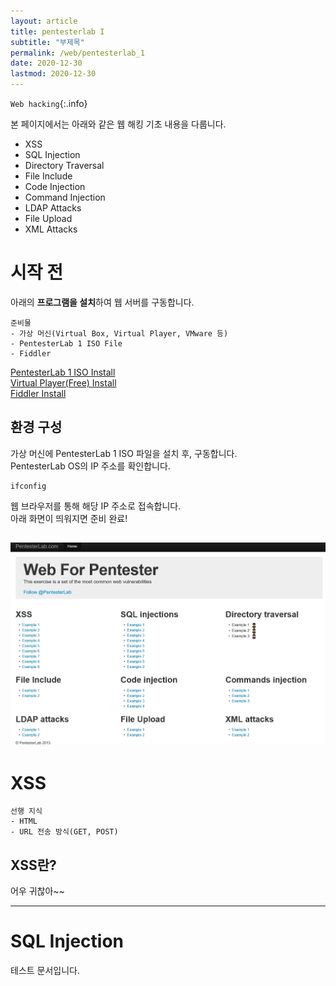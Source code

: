 ```yaml
---
layout: article
title: pentesterlab I
subtitle: "부제목"
permalink: /web/pentesterlab_1
date: 2020-12-30
lastmod: 2020-12-30
---
```

`Web hacking`{:.info} 

본 페이지에서는 아래와 같은 웹 해킹 기초 내용을 다룹니다.
- XSS
- SQL Injection
- Directory Traversal
- File Include
- Code Injection
- Command Injection
- LDAP Attacks
- File Upload
- XML Attacks

# 시작 전
아래의 **프로그램을 설치**하여 웹 서버를 구동합니다.

```
준비물
- 가상 머신(Virtual Box, Virtual Player, VMware 등)
- PentesterLab 1 ISO File
- Fiddler
```

[PentesterLab 1 ISO Install](https://pentesterlab.com/exercises/web_for_pentester/attachments)  
[Virtual Player(Free) Install](https://www.vmware.com/products/workstation-player/workstation-player-evaluation.html)  
[Fiddler Install](https://www.telerik.com/download/fiddler/fiddler4)

## 환경 구성
가상 머신에 PentesterLab 1 ISO 파일을 설치 후, 구동합니다.  
PentesterLab OS의 IP 주소를 확인합니다.  
```
ifconfig
```
웹 브라우저를 통해 해당 IP 주소로 접속합니다.  
아래 화면이 띄워지면 준비 완료!  

![test](/assets/Pentester_main.jpg)
---

# XSS

```
선행 지식
- HTML
- URL 전송 방식(GET, POST)
```
## XSS란?
어우 귀찮아~~


---
# SQL Injection
테스트 문서입니다.
